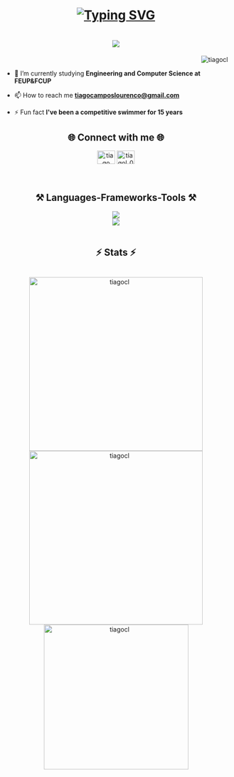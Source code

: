 <h1 align="center">
    <a href="https://git.io/typing-svg"><img src="https://readme-typing-svg.demolab.com?font=Righteous&size=30&duration=4000&pause=700&color=4f78ff&center=true&multiline=true&repeat=false&random=false&width=435&lines=Hi+I'm+Tiago+Louren%C3%A7o!" alt="Typing SVG" /></a>
</h1>
<h1 align="center">
   <img src="https://readme-typing-svg.herokuapp.com/?font=Righteous&size=30&center=true&vCenter=true&width=500&color=4f78ff&height=70&pause=700&duration=4000&lines=<+Web+Developer+>;" />
</h1>

<p align="right"> <img src="https://komarev.com/ghpvc/?username=tiagocl&label=Profile%20views&color=0e75b6&style=flat" alt="tiagocl" /> </p>


- 🔭 I’m currently studying **Engineering and Computer Science at FEUP&FCUP**

- 📫 How to reach me **tiagocamposlourenco@gmail.com**

- ⚡ Fun fact **I've been a competitive swimmer for 15 years**

<h2 align="center">🌐 Connect with me 🌐</h2>

<div align="center">
<a href="www.linkedin.com/in/tiagocamposlourenço-66b5b9237" target="blank"><img align="center" src="https://raw.githubusercontent.com/rahuldkjain/github-profile-readme-generator/master/src/images/icons/Social/linked-in-alt.svg" alt="tiago campos lourenço" height="30" width="40" /></a>
<a href="https://instagram.com/tiagol_015" target="blank"><img align="center" src="https://raw.githubusercontent.com/rahuldkjain/github-profile-readme-generator/master/src/images/icons/Social/instagram.svg" alt="tiagol_015" height="30" width="40" /></a>
</div>

<br>
<br>
<h2 align="center">⚒️ Languages-Frameworks-Tools ⚒️</h2>

<div align="center">
    <img src="https://skillicons.dev/icons?i=react,javascript,html,css,vscode,github,figma,git" />
  <br>
    <img src="https://skillicons.dev/icons?i=python,php,java,c,cpp,docker,mysql" />
  <br>
</div>
<br>

<h2 align="center">⚡ Stats ⚡</h2>
<br>
<div align=center>
<img  width=390 src="https://github-readme-streak-stats.herokuapp.com?user=tiagocl&theme=dark&stroke=4f78ff&border=4f78ff&currStreakLabel=4f78ff&ring=4f78ff&fire=4f78ff" alt="tiagocl" />
<img  width=390 src="https://github-readme-stats.vercel.app/api?username=tiagocl&show_icons=true&title_color=4f78ff&border_color=4f78ff&text_color=fff&bg_color=232323&icon_color=4f78ff&rank_icon=github&border_radius=10&locale=en" alt="tiagocl" />
<br/>
<img  width=325 src="https://github-readme-stats.vercel.app/api/top-langs?username=tiagocl&border_color=4f78ff&show_icons=true&title_color=4f78ff&text_color=f0f0f0&bg_color=232323&locale=en&layout=compact" alt="tiagocl" />


    



</div>
